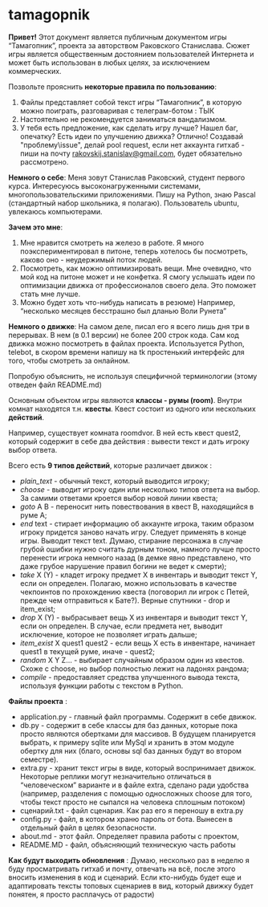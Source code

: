 # tamagopnik

**Привет!** Этот документ является публичным документом игры “Тамагопник”, проекта за авторством Раковского Станислава. Сюжет игры является общественным достоянием пользователей Интернета и может быть использован в любых целях, за исключением коммерческих.


Позвольте прояснить **некоторые правила по пользованию**:

1. Файлы представляет собой текст игры “Тамагопник”, в которую можно поиграть, разговаривая с телеграм-ботом : ТЫК
2. Настоятельно не рекомендуется заниматься вандализмом.
3. У тебя есть предложение, как сделать игру лучше? Нашел баг, опечатку? Есть идеи по улучшению движка? Отлично! Создавай "проблему\issue", делай pool request, если нет аккаунта гитхаб - пиши на почту rakovskij.stanislav@gmail.com, будет обязательно рассмотрено.


**Немного о себе**:
Меня зовут Станислав Раковский, студент первого курса. Интересуюсь высоконагруженными системами, многопользовательскими приложениями. Пишу на Python, знаю Pascal (стандартный набор школьника, я полагаю). Пользователь ubuntu, увлекаюсь компьютерами.

**Зачем это мне**:

1. Мне нравится смотреть на железо в работе. Я много поэкспериментировал в питоне, теперь хотелось бы посмотреть, каково оно - неудержимый поток людей.
2. Посмотреть, как можно оптимизировать вещи. Мне очевидно, что мой код на питоне может и не конфетка. Я смогу услышать идеи по оптимизации движка от профессионалов своего дела. Это поможет стать мне лучше.
3. Можно будет хоть что-нибудь написать в резюме) Например, “несколько месяцев бесстрашно был дланью Воли Рунета” 

**Немного о движке**:
На самом деле, писал его я всего лишь дня три в перерывах. В нем (в 0.1 версии) не более 200 строк кода. Сам код движка можно посмотреть в файлах проекта. Используется Python, telebot, в скором времени напишу на tk простенький интерфейс для того, чтобы смотреть за онлайном.

Попробую объяснить, не используя специфичной терминологии (этому отведен файл README.md)

Основным объектом игры являются **классы - румы (room)**. Внутри комнат находятся т.н. **квесты**. Квест состоит из одного или нескольких **действий**.

Например, существует комната roomdvor. В ней есть квест quest2, который содержит в себе два действия : вывести текст и дать игроку выбор ответа.

Всего есть **9 типов действий**, которые различает движок :

- *plain_text* - обычный текст, который выводится игроку;
- *choose* - выводит игроку один или несколько типов ответа на выбор. За самими ответами кроется выбор новой линии квеста;
- *goto* A B - переносит нить повествования в квест B, находящийся в руме A;
- *end* text - стирает информацию об аккаунте игрока, таким образом игроку придется заново начать игру. Следует применять в конце игры. Выводит текст text. Думаю, стирание персонажа в случае грубой ошибки нужно считать дурным тоном, намного лучше просто перенести игрока немного назад (в демке явно представлено, что даже грубое нарушение правил богини не ведет к смерти);
- *take* X (Y) - кладет игроку предмет Х в инвентарь и выводит текст Y, если он определен. Полагаю, можно использовать в качестве чекпоинтов по прохождению квеста (поговорил ли игрок с Петей, прежде чем отправиться к Бате?). Верные спутники - drop и item_exist;
- *drop* X (Y) - выбрасывает вещь X из инвентаря и выводит текст Y, если он определен. В случае, если предмета нет, выводит исключение, которое не позволяет играть дальше;
- *item_exist* X quest1 quest2 - если вещь X есть в инвентаре, начинает quest1 в текущей руме, иначе - quest2;
- *random* X Y Z… - выбирает случайным образом один из квестов. Схоже с choose, но выбор полностью лежит на ладонях рандома;
- *compile* - предоставляет средства улучшенного вывода текста, используя функции работы с текстом в Python.

**Файлы проекта** :

- application.py - главный файл программы. Содержит в себе движок.
- db.py - содержит в себе классы для баз данных, которые пока просто являются обертками для массивов. В будущем планируется выбрать, к примеру sqlite или MySql и хранить в этом модуле обертку для них (благо, основы sql баз данных будут во втором семестре).
- extra.py - хранит текст игры в виде, который воспринимает движок. Некоторые реплики могут незначительно отличаться в “человеческом” варианте и в файле extra, сделано ради удобства (например, разделения с помощью односложных choose для того, чтобы текст просто не сыпался на человека сплошным потоком)
- сценарий.txt - файл сценария. Как раз его я переношу в extra.py
- config.py - файл, в котором храню пароль от бота. Вынесен в отдельный файл в целях безопасности.
- about.md - этот файл. Определяет правила работы с проектом, 
- README.MD - файл, объясняющий техническую часть работы 

**Как будут выходить обновления** :
Думаю, несколько раз в неделю я буду просматривать гитхаб и почту, отвечать на всё, после этого вносить изменения в код и сценарий. Если кто-нибудь будет еще и адаптировать тексты топовых сценариев в вид, который движку будет понятен, я просто расплачусь от радости)
